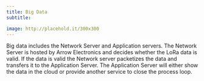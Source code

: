 ```yaml
---
title: Big Data
subtitle:

image: http://placehold.it/300x300
---
```


Big data includes the Network Server and Application servers. The Network Server is hosted by Arrow Electronics and decides whether the LoRa
data is valid. If the data is valid the Network server packetizes the data and transfers it to the Application Server. The Application Server will either show the
data in the cloud or provide another service to close the process loop.

